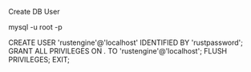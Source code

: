 Create DB User

mysql -u root -p

CREATE USER 'rustengine'@'localhost' IDENTIFIED BY 'rustpassword';
GRANT ALL PRIVILEGES ON *.* TO 'rustengine'@'localhost';
FLUSH PRIVILEGES;
EXIT;
